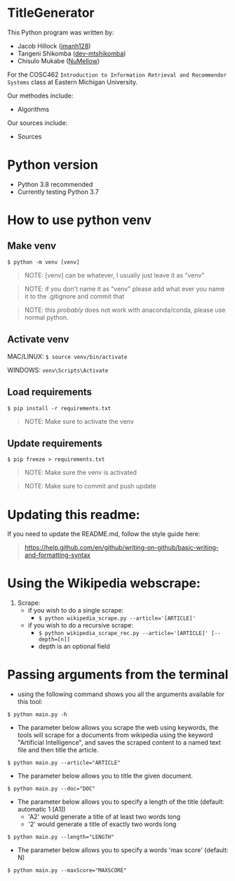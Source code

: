 # TitleGenerator
This Python program was written by:
- Jacob Hillock ([jmanh128](https://github.com/jmanh128))
- Tangeni Shikomba ([dev-mtshikomba](https://github.com/dev-mtshikomba))
- Chisulo Mukabe ([NuMellow](https://github.com/NuMellow))

For the COSC462 `Introduction to Information Retrieval and Recommendor Systems` class at Eastern Michigan University.

Our methodes include:
- Algorithms

Our sources include:
- Sources

# Python version

- Python 3.8 recommended
- Currently testing Python 3.7 

# How to use python venv
## **Make venv**
`$ python -m venv [venv]`

> NOTE: [venv] can be whatever, I usually just leave it as "venv"

> NOTE: if you don't name it as "venv" please add what ever you name it to the .gitignore and commit that

> NOTE: this *probably* does not work with anaconda/conda, please use normal python.

## **Activate venv**
MAC/LINUX: `$ source venv/bin/activate`

WINDOWS: `venv\Scripts\Activate`

## **Load requirements**
`$ pip install -r requirements.txt`

> NOTE: Make sure to activate the venv

## **Update requirements**
`$ pip freeze > requirements.txt`

> NOTE: Make sure the venv is activated

> NOTE: Make sure to commit and push update


# Updating this readme:
If you need to update the README.md, follow the style guide here: 
> https://help.github.com/en/github/writing-on-github/basic-writing-and-formatting-syntax

# Using the Wikipedia webscrape:
1. Scrape:
   - if you wish to do a single scrape:
     - `$ python wikipedia_scrape.py --article='[ARTICLE]'`
   - if you wish to do a recursive scrape:
     - `$ python wikipedia_scrape_rec.py --article='[ARTICLE]' [--depth=[n]]`
     - depth is an optional field

# Passing arguments from the terminal
- using the following command shows you all the arguments available for this tool:

`$ python main.py -h`

- The parameter below allows you scrape the web using keywords, the tools will scrape for a documents from wikipedia using the keyword "Artificial Intelligence", and saves the scraped content to a named text file and then title the article.

`$ python main.py --article="ARTICLE"`

- The parameter below allows you to title the given document.

`$ python main.py --doc="DOC"`

- The parameter below allows you to specify a length of the title (default: automatic 1 [A1])
  - 'A2' would generate a title of at least two words long
  - '2' would generate a title of exactly two words long

`$ python main.py --length="LENGTH"`

- The parameter below allows you to specify a words 'max score' (default: N)

`$ python main.py --maxScore="MAXSCORE"`